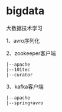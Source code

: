 # bigdata
大数据技术学习

1、avro序列化  

2、zookeeper客户端


    |--apache  
    |--101tec  
    |--curator 

3、kafka客户端

    |--apache  
    |--spring+avro  
